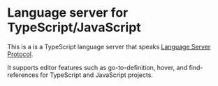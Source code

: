 # Language server for TypeScript/JavaScript

This is a is a TypeScript language server that speaks [Language Server Protocol](https://github.com/Microsoft/language-server-protocol).

It supports editor features such as go-to-definition, hover, and find-references for TypeScript and JavaScript projects.
